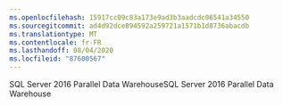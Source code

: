 ```yaml
---
ms.openlocfilehash: 15917cc09c83a173e9ad3b3aadcdc06541a34550
ms.sourcegitcommit: ad4d92dce894592a259721a1571b1d8736abacdb
ms.translationtype: MT
ms.contentlocale: fr-FR
ms.lasthandoff: 08/04/2020
ms.locfileid: "87600567"
---
```

 <span data-ttu-id="4eb2a-101">SQL Server 2016 Parallel Data Warehouse</span><span class="sxs-lookup"><span data-stu-id="4eb2a-101">SQL Server 2016 Parallel Data Warehouse</span></span> 